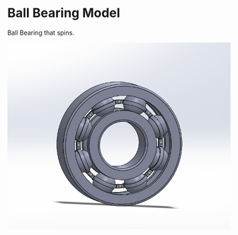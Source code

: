 # Ball Bearing Model 
Ball Bearing that spins.

![Ball Bearing Model](https://github.com/hayleywatkinss/SolidWorks-/blob/main/Ball_Bearing_Model/Ball_Bearing_Picture.png)
